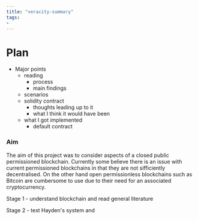 ```yaml
---
title: "veracity-summary"
tags: 
- 
---
```


# Plan

- Major points
	- reading
		- process
		- main findings
	- scenarios
	- solidity contract
		- thoughts leading up to it
		- what I think it would have been
	- what I got implemented
		- default contract


### Aim
The aim of this project was to consider aspects of a closed public permissioned blockchain. Currently some believe there is an issue with current permissioned blockchains in that they are not sifficiently decentralised. On the other hand open permissionless blockchains such as Bitcoin are cumbersome to use due to their need for an associated cryptocurrency.

Stage 1 - understand blockchain and read general literature

Stage 2 - test Hayden's system and 